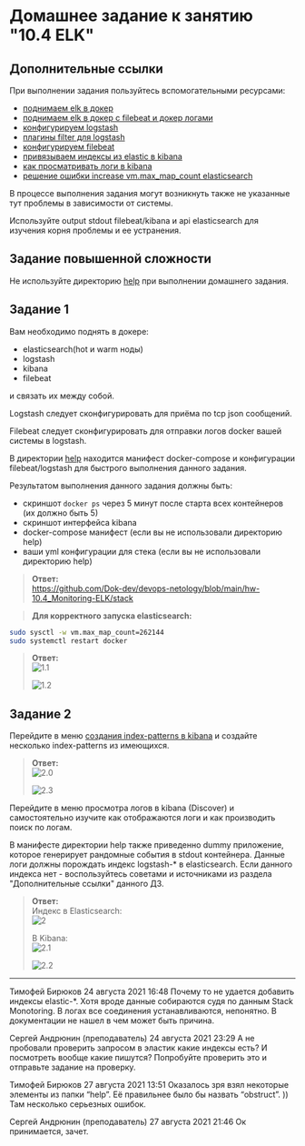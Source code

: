 # Домашнее задание к занятию "10.4 ELK"

## Дополнительные ссылки

При выполнении задания пользуйтесь вспомогательными ресурсами:

- [поднимаем elk в докер](https://www.elastic.co/guide/en/elastic-stack-get-started/current/get-started-docker.html)
- [поднимаем elk в докер с filebeat и докер логами](https://www.sarulabs.com/post/5/2019-08-12/sending-docker-logs-to-elasticsearch-and-kibana-with-filebeat.html)
- [конфигурируем logstash](https://www.elastic.co/guide/en/logstash/current/configuration.html)
- [плагины filter для logstash](https://www.elastic.co/guide/en/logstash/current/filter-plugins.html)
- [конфигурируем filebeat](https://www.elastic.co/guide/en/beats/libbeat/5.3/config-file-format.html)
- [привязываем индексы из elastic в kibana](https://www.elastic.co/guide/en/kibana/current/index-patterns.html)
- [как просматривать логи в kibana](https://www.elastic.co/guide/en/kibana/current/discover.html)
- [решение ошибки increase vm.max_map_count elasticsearch](https://stackoverflow.com/questions/42889241/how-to-increase-vm-max-map-count)

В процессе выполнения задания могут возникнуть также не указанные тут проблемы в зависимости от системы.

Используйте output stdout filebeat/kibana и api elasticsearch для изучения корня проблемы и ее устранения.

## Задание повышенной сложности

Не используйте директорию [help](./help) при выполнении домашнего задания.

## Задание 1

Вам необходимо поднять в докере:
- elasticsearch(hot и warm ноды)
- logstash
- kibana
- filebeat

и связать их между собой.

Logstash следует сконфигурировать для приёма по tcp json сообщений.

Filebeat следует сконфигурировать для отправки логов docker вашей системы в logstash.

В директории [help](./help) находится манифест docker-compose и конфигурации filebeat/logstash для быстрого 
выполнения данного задания.

Результатом выполнения данного задания должны быть:
- скриншот `docker ps` через 5 минут после старта всех контейнеров (их должно быть 5)
- скриншот интерфейса kibana
- docker-compose манифест (если вы не использовали директорию help)
- ваши yml конфигурации для стека (если вы не использовали директорию help)
> **Ответ:**    
> https://github.com/Dok-dev/devops-netology/blob/main/hw-10.4_Monitoring-ELK/stack

> **Для корректного запуска elasticsearch:**    
>
``` bash
sudo sysctl -w vm.max_map_count=262144
sudo systemctl restart docker
```
> **Ответ:**    
> ![1.1](./img/1.1.png)   
> 
> ![1.2](./img/1.2.png)

## Задание 2

Перейдите в меню [создания index-patterns  в kibana](http://localhost:5601/app/management/kibana/indexPatterns/create)
и создайте несколько index-patterns из имеющихся.
> **Ответ:**    
> ![2.0](./img/2.0.png)    
>     
> ![2.3](./img/2.3.png)

Перейдите в меню просмотра логов в kibana (Discover) и самостоятельно изучите как отображаются логи и как производить 
поиск по логам.

В манифесте директории help также приведенно dummy приложение, которое генерирует рандомные события в stdout контейнера.
Данные логи должны порождать индекс logstash-* в elasticsearch. Если данного индекса нет - воспользуйтесь советами 
и источниками из раздела "Дополнительные ссылки" данного ДЗ.

> **Ответ:**    
> Индекс в Elasticsearch:    
> ![2](./img/2.png)    
>     
> В Kibana:   
> ![2.1](./img/2.1.png)    
> 
> ![2.2](./img/2.2.png)    

---

Тимофей Бирюков
24 августа 2021 16:48
Почему то не удается добавить индексы elastic-*. Хотя вроде данные собираются судя по данным Stack Monotoring.
В логах все соединения устанавливаются, непонятно. В документации не нашел в чем может быть причина.

Сергей Андрюнин (преподаватель)
24 августа 2021 23:29
А не пробовали проверить запросом в эластик какие индексы есть? И посмотреть вообще какие пишутся? Попробуйте проверить это и отправьте задание на проверку.

Тимофей Бирюков
27 августа 2021 13:51
Оказалось зря взял некоторые элементы из папки “help”. Её правильнее было бы назвать “obstruct”. ))
Там несколько серьезных ошибок.


Сергей Андрюнин (преподаватель)
27 августа 2021 21:46
Ок принимается, зачет.
